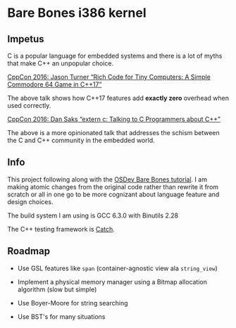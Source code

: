 # Bare Bones i386 kernel

## Impetus

C is a popular language for embedded systems and there is a lot of myths that make C++ an unpopular
choice.

[CppCon 2016: Jason Turner “Rich Code for Tiny Computers: A Simple Commodore 64 Game in C++17”](https://www.youtube.com/watch?v=zBkNBP00wJE)

The above talk shows how C++17 features add **exactly zero** overhead when used correctly.

[CppCon 2016: Dan Saks “extern c: Talking to C Programmers about C++”](https://www.youtube.com/watch?v=D7Sd8A6_fYU)

The above is a more opinionated talk that addresses the schism between the C and C++ community in the embedded world.

## Info

This project following along with the [OSDev Bare Bones tutorial](http://wiki.osdev.org/Bare_Bones). I am making atomic
changes from the original code rather than rewrite it from scratch or all in one go to be more cognizant about language
feature and design choices.

The build system I am using is GCC 6.3.0 with Binutils 2.28

The C++ testing framework is [Catch](https://github.com/philsquared/Catch). 


## Roadmap

- Use GSL features like `span` (container-agnostic view ala `string_view`)

- Implement a physical memory manager using a Bitmap allocation algorithm (slow but simple)

- Use Boyer-Moore for string searching

- Use BST's for many situations

